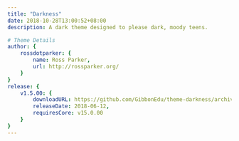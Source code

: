 ```yaml
---
title: "Darkness"
date: 2018-10-28T13:00:52+08:00
description: A dark theme designed to please dark, moody teens.

# Theme Details
author: {
    rossdotparker: {
        name: Ross Parker,
        url: http://rossparker.org/
    }
}
release: {
    v1.5.00: {
        downloadURL: https://github.com/GibbonEdu/theme-darkness/archive/v1.5.00.zip,
        releaseDate: 2018-06-12,
        requiresCore: v15.0.00
    }
}
---
```


